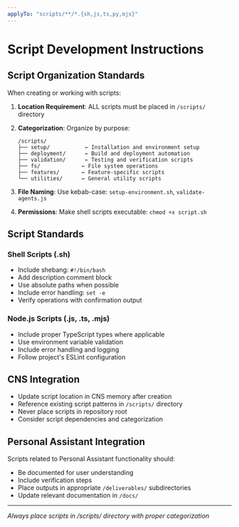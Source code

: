 ```yaml
---
applyTo: "scripts/**/*.{sh,js,ts,py,mjs}"
---
```


# Script Development Instructions

## Script Organization Standards

When creating or working with scripts:

1. **Location Requirement**: ALL scripts must be placed in `/scripts/` directory
2. **Categorization**: Organize by purpose:
   ```
   /scripts/
   ├── setup/           ← Installation and environment setup
   ├── deployment/      ← Build and deployment automation  
   ├── validation/      ← Testing and verification scripts
   ├── fs/             ← File system operations
   ├── features/       ← Feature-specific scripts
   └── utilities/      ← General utility scripts
   ```

3. **File Naming**: Use kebab-case: `setup-environment.sh`, `validate-agents.js`
4. **Permissions**: Make shell scripts executable: `chmod +x script.sh`

## Script Standards

### Shell Scripts (.sh)
- Include shebang: `#!/bin/bash`
- Add description comment block
- Use absolute paths when possible
- Include error handling: `set -e`
- Verify operations with confirmation output

### Node.js Scripts (.js, .ts, .mjs)
- Include proper TypeScript types where applicable
- Use environment variable validation
- Include error handling and logging
- Follow project's ESLint configuration

## CNS Integration

- Update script location in CNS memory after creation
- Reference existing script patterns in `/scripts/` directory
- Never place scripts in repository root
- Consider script dependencies and categorization

## Personal Assistant Integration

Scripts related to Personal Assistant functionality should:
- Be documented for user understanding
- Include verification steps
- Place outputs in appropriate `/deliverables/` subdirectories
- Update relevant documentation in `/docs/`

---
*Always place scripts in /scripts/ directory with proper categorization*
